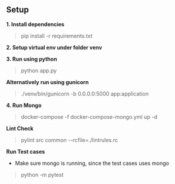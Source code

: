 ## Setup

**1. Install dependencies**
> pip install -r requirements.txt

**2. Setup virtual env under folder venv**

**3. Run using python**
> python app.py


**Alternatively run using gunicorn**
> ./venv/bin/gunicorn -b 0.0.0.0:5000 app:application


**4. Run Mongo**
> docker-compose -f docker-compose-mongo.yml up -d



**Lint Check**
> pylint src common --rcfile=./lintrules.rc


**Run Test cases**
- Make sure mongo is running, since the test cases uses mongo
> python -m pytest